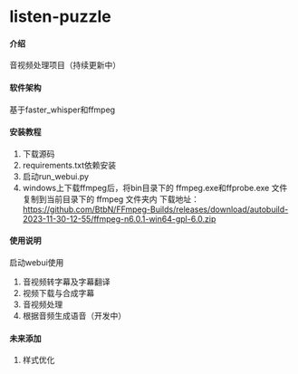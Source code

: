 # listen-puzzle

#### 介绍
音视频处理项目（持续更新中）

#### 软件架构
基于faster_whisper和ffmpeg

#### 安装教程

1.  下载源码
2.  requirements.txt依赖安装
3.  启动run_webui.py
4. windows上下载ffmpeg后，将bin目录下的 ffmpeg.exe和ffprobe.exe 文件复制到当前目录下的 ffmpeg 文件夹内
   下载地址：https://github.com/BtbN/FFmpeg-Builds/releases/download/autobuild-2023-11-30-12-55/ffmpeg-n6.0.1-win64-gpl-6.0.zip

#### 使用说明

启动webui使用
1. 音视频转字幕及字幕翻译
2. 视频下载与合成字幕
3. 音视频处理
4. 根据音频生成语音（开发中）

#### 未来添加
1. 样式优化